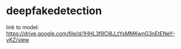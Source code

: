 # deepfakedetection

link to model: https://drive.google.com/file/d/1HHL3f9Cl8J_tYsMMKwnG3nEtENeY-yKZ/view
